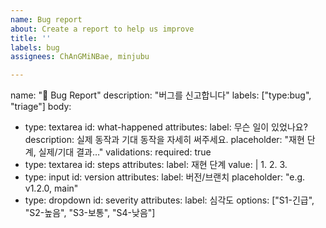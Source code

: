 ```yaml
---
name: Bug report
about: Create a report to help us improve
title: ''
labels: bug
assignees: ChAnGMiNBae, minjubu

---
```


name: "🐞 Bug Report"
description: "버그를 신고합니다"
labels: ["type:bug", "triage"]
body:
  - type: textarea
    id: what-happened
    attributes:
      label: 무슨 일이 있었나요?
      description: 실제 동작과 기대 동작을 자세히 써주세요.
      placeholder: "재현 단계, 실제/기대 결과…"
    validations:
      required: true
  - type: textarea
    id: steps
    attributes:
      label: 재현 단계
      value: |
        1.
        2.
        3.
  - type: input
    id: version
    attributes:
      label: 버전/브랜치
      placeholder: "e.g. v1.2.0, main"
  - type: dropdown
    id: severity
    attributes:
      label: 심각도
      options: ["S1-긴급", "S2-높음", "S3-보통", "S4-낮음"]
